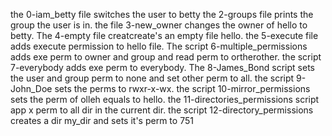 the 0-iam_betty file switches the user to betty
the 2-groups file prints the group the user is in.
the file 3-new_owner changes the owner of hello to betty.
The 4-empty file creatcreate's an empty file hello.
the 5-execute file adds execute permission to hello file.
The script 6-multiple_permissions adds exe perm to owner and group and read perm to ortherother.
the script 7-everybody adds exe perm to everybody.
The 8-James_Bond script sets the user and group perm to none and set other perm to all.
the script 9-John_Doe sets the perms to rwxr-x-wx.
the script 10-mirror_permissions sets the perm of olleh equals to hello.
the 11-directories_permissions script app x perm to all dir in the current dir.
the script 12-directory_permissions creates a dir my_dir and sets it's perm to 751
